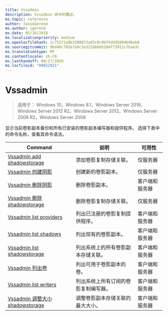 ```yaml
---
title: Vssadmin
description: Vssadmin 命令的概述。
ms.topic: reference
author: JasonGerend
ms.author: jgerend
ms.date: 05/18/2018
ms.localizationpriority: medium
ms.openlocfilehash: 1c75271a8b3200072ad3c0c9bf4dd45894b9beb6
ms.sourcegitcommit: 96d46c702e7a9c3a321bbbb5284f73911c7baa3c
ms.translationtype: MT
ms.contentlocale: zh-CN
ms.lasthandoff: 08/27/2020
ms.locfileid: "89022921"
---
```

# <a name="vssadmin"></a>Vssadmin

> 适用于： Windows 10，Windows 8.1，Windows Server 2016，Windows Server 2012 R2，Windows Server 2012，Windows Server 2008 R2，Windows Server 2008

显示当前卷影副本备份和所有已安装的卷影副本编写器和提供程序。 选择下表中的命令名称，查看其命令语法。

|Command|说明|可用性
|---|---|---
|[Vssadmin add shadowstorage](/previous-versions/windows/it-pro/windows-server-2012-r2-and-2012/cc788051(v%3dws.11))|添加卷影复制存储关联。| 仅服务器
|[Vssadmin 创建阴影](/previous-versions/windows/it-pro/windows-server-2012-r2-and-2012/cc788055(v%3dws.11))|创建新的卷影副本。| 仅服务器
|[Vssadmin 删除阴影](vssadmin-delete-shadows.md)|删除卷影副本。| 客户端和服务器
|[Vssadmin 删除 shadowstorage](/previous-versions/windows/it-pro/windows-server-2012-r2-and-2012/cc785461(v%3dws.11))|删除卷影复制存储关联。| 仅服务器
|[Vssadmin list providers](/previous-versions/windows/it-pro/windows-server-2012-r2-and-2012/cc788108(v%3dws.11))|列出已注册的卷影复制提供程序。| 客户端和服务器
|[Vssadmin list shadows](vssadmin-list-shadows.md)|列出现有的卷影副本。| 客户端和服务器
|[Vssadmin list shadowstorage](/previous-versions/windows/it-pro/windows-server-2012-r2-and-2012/cc788045(v%3dws.11))|列出系统上的所有卷影副本存储关联。| 客户端和服务器
|[Vssadmin 列出卷](/previous-versions/windows/it-pro/windows-server-2012-r2-and-2012/cc788064(v%3dws.11))|列出可用于卷影副本的卷。| 客户端和服务器
|[Vssadmin list writers](vssadmin-list-writers.md)|列出系统上所有订阅的卷影复制编写器。| 客户端和服务器
|[Vssadmin 调整大小 shadowstorage](vssadmin-resize-shadowstorage.md)|调整卷影副本存储关联的最大大小。| 客户端和服务器
